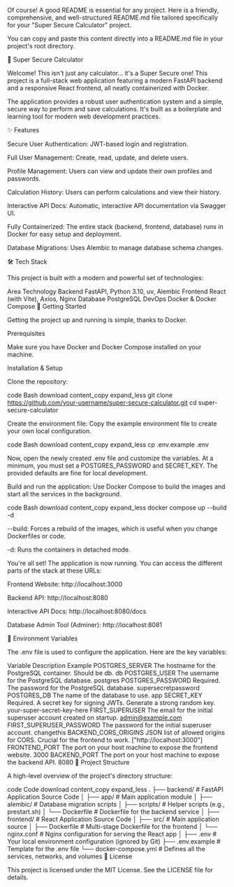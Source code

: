 Of course! A good README is essential for any project. Here is a friendly, comprehensive, and well-structured README.md file tailored specifically for your "Super Secure Calculator" project.

You can copy and paste this content directly into a README.md file in your project's root directory.

🧮 Super Secure Calculator

Welcome! This isn't just any calculator... it's a Super Secure one! This project is a full-stack web application featuring a modern FastAPI backend and a responsive React frontend, all neatly containerized with Docker.

The application provides a robust user authentication system and a simple, secure way to perform and save calculations. It's built as a boilerplate and learning tool for modern web development practices.

✨ Features

Secure User Authentication: JWT-based login and registration.

Full User Management: Create, read, update, and delete users.

Profile Management: Users can view and update their own profiles and passwords.

Calculation History: Users can perform calculations and view their history.

Interactive API Docs: Automatic, interactive API documentation via Swagger UI.

Fully Containerized: The entire stack (backend, frontend, database) runs in Docker for easy setup and deployment.

Database Migrations: Uses Alembic to manage database schema changes.

🛠️ Tech Stack

This project is built with a modern and powerful set of technologies:

Area	Technology
Backend	FastAPI, Python 3.10, uv, Alembic
Frontend	React (with Vite), Axios, Nginx
Database	PostgreSQL
DevOps	Docker & Docker Compose
🚀 Getting Started

Getting the project up and running is simple, thanks to Docker.

Prerequisites

Make sure you have Docker and Docker Compose installed on your machine.

Installation & Setup

Clone the repository:

code
Bash
download
content_copy
expand_less
git clone https://github.com/your-username/super-secure-calculator.git
cd super-secure-calculator

Create the environment file:
Copy the example environment file to create your own local configuration.

code
Bash
download
content_copy
expand_less
cp .env.example .env

Now, open the newly created .env file and customize the variables. At a minimum, you must set a POSTGRES_PASSWORD and SECRET_KEY. The provided defaults are fine for local development.

Build and run the application:
Use Docker Compose to build the images and start all the services in the background.

code
Bash
download
content_copy
expand_less
docker compose up --build -d

--build: Forces a rebuild of the images, which is useful when you change Dockerfiles or code.

-d: Runs the containers in detached mode.

You're all set!
The application is now running. You can access the different parts of the stack at these URLs:

Frontend Website: http://localhost:3000

Backend API: http://localhost:8080

Interactive API Docs: http://localhost:8080/docs

Database Admin Tool (Adminer): http://localhost:8081

🔧 Environment Variables

The .env file is used to configure the application. Here are the key variables:

Variable	Description	Example
POSTGRES_SERVER	The hostname for the PostgreSQL container. Should be db.	db
POSTGRES_USER	The username for the PostgreSQL database.	postgres
POSTGRES_PASSWORD	Required. The password for the PostgreSQL database.	supersecretpassword
POSTGRES_DB	The name of the database to use.	app
SECRET_KEY	Required. A secret key for signing JWTs. Generate a strong random key.	your-super-secret-key-here
FIRST_SUPERUSER	The email for the initial superuser account created on startup.	admin@example.com
FIRST_SUPERUSER_PASSWORD	The password for the initial superuser account.	changethis
BACKEND_CORS_ORIGINS	JSON list of allowed origins for CORS. Crucial for the frontend to work.	["http://localhost:3000"]
FRONTEND_PORT	The port on your host machine to expose the frontend website.	3000
BACKEND_PORT	The port on your host machine to expose the backend API.	8080
📂 Project Structure

A high-level overview of the project's directory structure:

code
Code
download
content_copy
expand_less
.
├── backend/            # FastAPI Application Source Code
│   ├── app/            # Main application module
│   ├── alembic/        # Database migration scripts
│   ├── scripts/        # Helper scripts (e.g., prestart.sh)
│   └── Dockerfile      # Dockerfile for the backend service
│
├── frontend/           # React Application Source Code
│   ├── src/            # Main application source
│   ├── Dockerfile      # Multi-stage Dockerfile for the frontend
│   └── nginx.conf      # Nginx configuration for serving the React app
│
├── .env                # Your local environment configuration (ignored by Git)
├── .env.example        # Template for the .env file
└── docker-compose.yml  # Defines all the services, networks, and volumes
📜 License

This project is licensed under the MIT License. See the LICENSE file for details.
